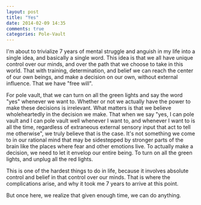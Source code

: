 ```yaml
---
layout: post
title: "Yes"
date: 2014-02-09 14:35
comments: true
categories: Pole-Vault
---
```


I'm about to trivialize 7 years of mental struggle and anguish in my life into a single idea, and basically a single word. This idea is that we all have unique control over our minds, and over the path that we choose to take in this world. That with training, determination, and belief we can reach the center of our own beings, and make a decision on our own, without external influence. That we have "free will".

For pole vault, that we can turn on all the green lights and say the word "yes" whenever we want to. Whether or not we actually have the power to make these decisions is irrelevant. What matters is that we believe wholeheartedly in the decision we make. That when we say "yes, I can pole vault and I can pole vault well whenever I want to, and whenever I want to is all the time, regardless of extraneous external sensory input that act to tell me otherwise", we truly believe that is the case. It's not something we come to in our rational mind that may be sidestepped by stronger parts of the brain like the places where fear and other emotions live. To actually make a decision, we need to let it envelop our entire being. To turn on all the green lights, and unplug all the red lights.

This is one of the hardest things to do in life, because it involves absolute control and belief in that control over our minds. That is where the complications arise, and why it took me 7 years to arrive at this point.

But once here, we realize that given enough time, we can do anything.
